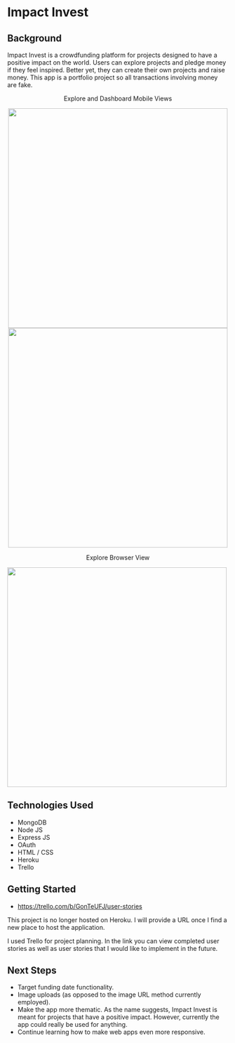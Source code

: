 # Impact Invest

## Background

Impact Invest is a crowdfunding platform for projects designed to have a positive impact on the world. Users can explore projects and pledge money if they feel inspired. Better yet, they can create their own projects and raise money. This app is a portfolio project so all transactions involving money are fake.

<p align="center">
Explore and Dashboard Mobile Views
</p>
<div align="center">
<img height="500px" src="https://i.imgur.com/5kwdkSb.png"/>
<img height="500px" src="https://i.imgur.com/0Fye31g.png"/>
</div>
<p align="center">
Explore Browser View
</p>
<img height="500px"src="https://i.imgur.com/THVeQ6K.png"/>

## Technologies Used

- MongoDB
- Node JS
- Express JS
- OAuth
- HTML / CSS
- Heroku
- Trello

## Getting Started

- https://trello.com/b/GonTeUFJ/user-stories

This project is no longer hosted on Heroku. I will provide a URL once I find a new place to host the application.

I used Trello for project planning. In the link you can view completed user stories as well as user stories that I would like to implement in the future.

## Next Steps

- Target funding date functionality.
- Image uploads (as opposed to the image URL method currently employed).
- Make the app more thematic. As the name suggests, Impact Invest is meant for projects that have a positive impact. However, currently the app could really be used for anything.
- Continue learning how to make web apps even more responsive.
